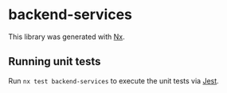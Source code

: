 # backend-services

This library was generated with [Nx](https://nx.dev).

## Running unit tests

Run `nx test backend-services` to execute the unit tests via [Jest](https://jestjs.io).
